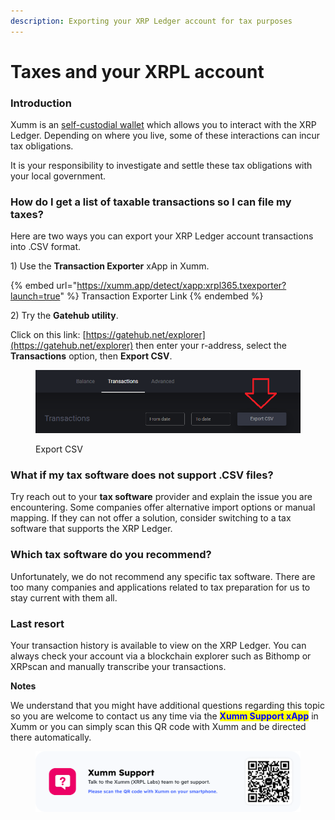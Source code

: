 ```yaml
---
description: Exporting your XRP Ledger account for tax purposes
---
```


# Taxes and your XRPL account

### **Introduction**

Xumm is an [self-custodial wallet](../getting-started-with-xumm/what-is-xumm/understanding-self-custody.md) which allows you to interact with the XRP Ledger. Depending on where you live, some of these interactions can incur tax obligations.

It is your responsibility to investigate and settle these tax obligations with your local government.

### **How do I get a list of taxable transactions so I can file my taxes?**

Here are two ways you can export your XRP Ledger account transactions into .CSV format.&#x20;

1\) Use the **Transaction Exporter** xApp in Xumm.

{% embed url="https://xumm.app/detect/xapp:xrpl365.txexporter?launch=true" %}
Transaction Exporter Link
{% endembed %}

2\) Try the **Gatehub utility**.

Click on this link: [https://gatehub.net/explorer](https://gatehub.net/explorer) then enter your r-address, select the **Transactions** option, then **Export CSV**.

<figure><img src="../.gitbook/assets/Export CSV.png" alt=""><figcaption><p>Export CSV</p></figcaption></figure>

### **What if my tax software does not support .CSV files?**

Try reach out to your **tax software** provider and explain the issue you are encountering. Some companies offer alternative import options or manual mapping. If they can not offer a solution, consider switching to a tax software that supports the XRP Ledger.&#x20;

### **Which tax software do you recommend?**

Unfortunately, we do not recommend any specific tax software. There are too many companies and applications related to tax preparation for us to stay current with them all.

### **Last resort**

Your transaction history is available to view on the XRP Ledger. You can always check your account via a blockchain explorer such as Bithomp or XRPscan and manually transcribe your transactions.

**Notes**

We understand that you might have additional questions regarding this topic so you are welcome to contact us any time via the <mark style="color:blue;">**Xumm Support xApp**</mark> in Xumm or you can simply scan this QR code with Xumm and be directed there automatically.

<figure><img src="../.gitbook/assets/Support banner Xumm.png" alt=""><figcaption></figcaption></figure>
